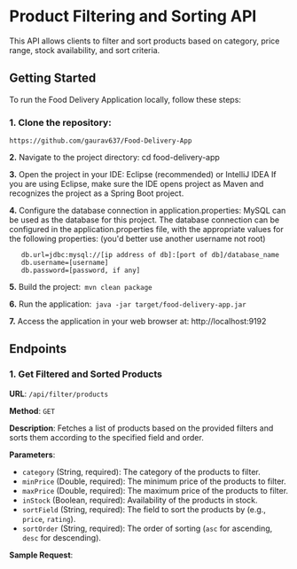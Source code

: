 # Product Filtering and Sorting API

This API allows clients to filter and sort products based on category, price range, stock availability, and sort criteria.



## **Getting Started**
To run the Food Delivery Application locally, follow these steps:

### 1. Clone the repository: 
   ```
   https://github.com/gaurav637/Food-Delivery-App
   ```
**2.** Navigate to the project directory: cd food-delivery-app

**3.** Open the project in your IDE: Eclipse (recommended) or IntelliJ IDEA
       If you are using Eclipse, make sure the IDE opens project as Maven and recognizes the project as a Spring Boot project.
       
**4.** Configure the database connection in application.properties:
 MySQL can be used as the database for this project. The database connection can be configured in the 
 application.properties file, with the appropriate 
 values for the following properties: (you'd better use another username not root)
       
 ```
    db.url=jdbc:mysql://[ip address of db]:[port of db]/database_name
    db.username=[username]
    db.password=[password, if any]
 ```
       
**5.** Build the project:``` mvn clean package```

**6.** Run the application:``` java -jar target/food-delivery-app.jar```

**7.** Access the application in your web browser at: http://localhost:9192


















## Endpoints

### 1. Get Filtered and Sorted Products

**URL**: `/api/filter/products`

**Method**: `GET`

**Description**: Fetches a list of products based on the provided filters and sorts them according to the specified field and order.

**Parameters**:
- `category` (String, required): The category of the products to filter.
- `minPrice` (Double, required): The minimum price of the products to filter.
- `maxPrice` (Double, required): The maximum price of the products to filter.
- `inStock` (Boolean, required): Availability of the products in stock.
- `sortField` (String, required): The field to sort the products by (e.g., `price`, `rating`).
- `sortOrder` (String, required): The order of sorting (`asc` for ascending, `desc` for descending).

**Sample Request**:
